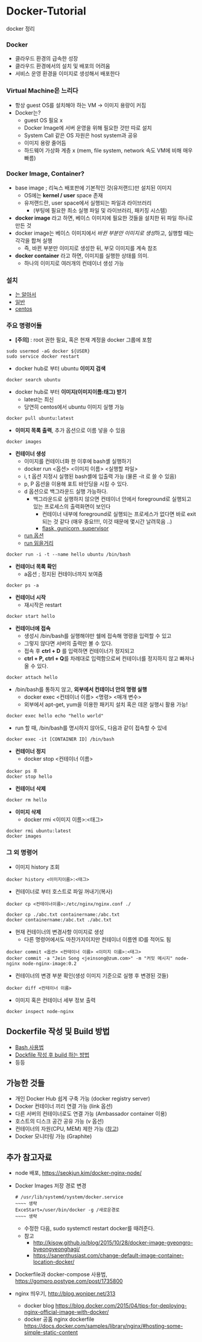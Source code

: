 # Docker-Tutorial
docker 정리 

### Docker
- 클라우드 환경의 급속한 성장
- 클라우드 환경에서의 설치 및 배포의 어려움
- 서비스 운영 환경을 이미지로 생성해서 배포한다

### Virtual Machine은 느리다
- 항상 guest OS를 설치해야 하는 VM &rightarrow; 이미지 용량이 커짐
- Docker는?
  - guest OS 필요 x
  - Docker Image에 서버 운영을 위해 필요한 것만 따로 설치
  - System Call 같은 OS 자원은 host system과 공유
  - 이미지 용량 줄어듬
  - 하드웨어 가상화 계층 x (mem, file system, network 속도 VM에 비해 매우 빠름)

### Docker Image, Container?
- base image ; 리눅스 배포판에 기본적인 것(유저랜드)만 설치된 이미지
  - OS에는 **kernel / user** space 존재
  - 유저랜드란, user space에서 실행되는 파일과 라이브러리
    - (부팅에 필요한 최소 실행 파일 및 라이브러리, 패키징 시스템)
- **docker image** 라고 하면, 베이스 이미지에 필요한 것들을 설치한 뒤 파일 하나로 만든 것
- docker image는 베이스 이미지에서 *바뀐 부분만 이미지로 생성*하고, 실행할 때는 각각을 합쳐 실행
  - 즉, 바뀐 부분만 이미지로 생성한 뒤, 부모 이미지를 계속 참조
- **docker container** 라고 하면, 이미지를 실행한 상태를 의미. 
  - 하나의 이미지로 여러개의 컨테이너 생성 가능

### 설치
- [는 알아서](https://docs.docker.com/install/linux/docker-ce/centos)
- [일반](http://pyrasis.com/book/DockerForTheReallyImpatient/Chapter02)
- [centos](http://www.kwangsiklee.com/2017/07/centos%EC%97%90%EC%84%9C-docker-%EC%84%A4%EC%B9%98%ED%95%98%EA%B8%B0/)

### 주요 명령어들
- **[주의]** : root 권한 필요, 혹은 현재 계정을 docker 그룹에 포함
```
sudo usermod -aG docker ${USER}
sudo service docker restart
```
- docker hub로 부터 ubuntu **이미지 검색**
```
docker search ubuntu
```
- docker hub로 부터 **이미지(이미지이름:태그) 받기**
  - latest는 최신
  - 당연히 centos에서 ubuntu 이미지 실행 가능
```
docker pull ubuntu:latest
```
- **이미지 목록 출력**, 추가 옵션으로 이름 넣을 수 있음
```
docker images 
```
- **컨테이너 생성**
  - 이미지를 컨테이너화 한 이후에 bash셸 실행하기
  - docker run <옵션> <이미지 이름> <실행할 파일>
  - i, t 옵션 지정시 실행된 bash셸에 입출력 가능 (물론 -it 로 쓸 수 있음)
  - p, P 옵션을 이용해 포트 바인딩을 시킬 수 있다.
  - d 옵션으로 백그라운드 실행 가능하다.
    - 백그라운드로 실행하지 않으면 컨테이너 안에서 foreground로 실행되고 있는 프로세스의 출력화면이 보인다
      - 컨테이너 내부에 foreground로 실행되는 프로세스가 없다면 
        바로 exit되는 것 같다 (매우 중요!!!!, 이것 때문에 몇시간 날려묵음 ..)
      - [flask, gunicorn, supervisor](https://github.com/Leafney/docker-flask/blob/master/py3/app/conf/supervisor_flask.ini)
  - [run 옵션](http://pyrasis.com/book/DockerForTheReallyImpatient/Chapter20/28)
  - [run 읽을거리](https://bestna.wordpress.com/2014/11/10/docker-container-run-%EC%9D%B4%EC%95%BC%EA%B8%B0/)
```
docker run -i -t --name hello ubuntu /bin/bash
```
- **컨테이너 목록 확인**
  - a옵션 ; 정지된 컨테이너까지 보여줌
```
docker ps -a
```
- **컨테이너 시작**
  - 재시작은 restart
```
docker start hello
```
- **컨테이너에 접속**
  - 생성시 /bin/bash를 실행해야만 쉘에 접속해 명령을 입력할 수 있고
  - 그렇지 않다면 서버의 출력만 볼 수 있다.
  - 접속 후 **ctrl + D** 를 입력하면 컨테이너가 정지되고
  - **ctrl + P, ctrl + Q**를 차례대로 입력함으로써 컨테이너를 정지하지 않고 빠져나올 수 있다.
```
docker attach hello
```
- /bin/bash를 통하지 않고, **외부에서 컨테이너 안의 명령 실행**
  - docker exec <컨테이너 이름> <명령> <매개 변수>
  - 외부에서 apt-get, yum을 이용한 패키지 설치 혹은 데몬 실행시 활용 가능!
```
docker exec hello echo "hello world"
```
- run 할 때, /bin/bash를 명시하지 않아도, 다음과 같이 접속할 수 있네
```
docker exec -it [CONTAINER ID] /bin/bash
```
- **컨테이너 정지**
  - docker stop <컨테이너 이름>
```
docker ps 후
docker stop hello
```
- **컨테이너 삭제**
```
docker rm hello
```
- **이미지 삭제**
  - docker rmi <이미지 이름>:<태그>
```
docker rmi ubuntu:latest
docker images
```

### 그 외 명령어
- 이미지 history 조회
```
docker history <이미지이름>:<태그>
```
- 컨테이너로 부터 호스트로 파일 꺼내기(복사)
```
docker cp <컨테이너이름>:/etc/nginx/nginx.conf ./
```
```
docker cp ./abc.txt containername:/abc.txt
docker containername:/abc.txt ./abc.txt
```
- 현재 컨테이너의 변경사항 이미지로 생성
  - 다른 명령어에서도 마찬가지이지만 컨테이너 이름엔 ID를 적어도 됨
```
docker commit <옵션> <컨테이너 이름> <이미지 이름>:<태그>
docker commit -a "Jein Song <jeinsong@zum.com>" -m "커밋 메시지" node-nginx node-nginx-image:0.2
```
- 컨테이너의 변경 부분 확인(생성 이미지 기준으로 실행 후 변경된 것들)
```
docker diff <컨테이너 이름>
```
- 이미지 혹은 컨테이너 세부 정보 출력
```
docker inspect node-nginx
```

## Dockerfile 작성 및 Build 방법
- [Bash 사용법](https://github.com/AI-Trolls/docker-tutorial/tree/master/bash_tutorial)
- [Dockfile 작성 후 build 하는 방법](https://github.com/AI-Trolls/docker-tutorial/tree/master/docker-file-tutorial)
- 등등

## 가능한 것들
- 개인 Docker Hub 쉽게 구축 가능 (docker registry server)
- Docker 컨테이너 끼리 연결 가능 (link 옵션)
- 다른 서버의 컨테이너로도 연결 가능 (Ambassador container 이용)
- 호스트의 디스크 공간 공유 가능 (v 옵션)
- 컨테이너의 자원(CPU, MEM) 제한 가능 ([참고](https://www.serverlab.ca/tutorials/containers/docker/how-to-limit-memory-and-cpu-for-docker-containers/))
- Docker 모니터링 가능 (Graphite)


## 추가 참고자료
- node 배포, https://seokjun.kim/docker-nginx-node/
- Docker Images 저장 경로 변경
  ```
  # /usr/lib/systemd/system/docker.service
  ~~~~ 생략
  ExceStart=/user/bin/docker -g /새로운경로
  ~~~~ 생략
  ```
  - 수정한 다음, sudo systemctl restart docker를 때려준다.
  - 참고
    - http://kisow.github.io/blog/2015/10/28/docker-image-gyeongro-byeongyeonghagi/
    - https://sanenthusiast.com/change-default-image-container-location-docker/

- Dockerfile과 docker-compose 사용법, https://gompro.postype.com/post/1735800
- nginx 띄우기, http://blog.woniper.net/313
  - docker blog https://blog.docker.com/2015/04/tips-for-deploying-nginx-official-image-with-docker/
  - docker 공홈 nginx dockerfile https://docs.docker.com/samples/library/nginx/#hosting-some-simple-static-content
